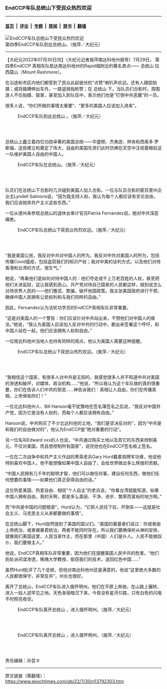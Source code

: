 ### EndCCP车队总统山下受民众热烈欢迎

---

#### [首页](../../../..?n13792303) &nbsp;|&nbsp; [评论](../../../../../epoch-comment?n13792303) &nbsp;|&nbsp; [专题](../../../../../epoch-special?n13792303) &nbsp;|&nbsp; [禁闻](../../../../../epoch-news?n13792303) &nbsp;|&nbsp; [禁书](../../../../../books?n13792303) &nbsp;|&nbsp; [翻墙](https://github.com/gfw-breaker/nogfw/blob/master/README.md?n13792303)


<div><img alt="EndCCP车队总统山下受民众热烈欢迎" class="attachment-djy_600_400 size-djy_600_400 wp-post-image" src="https://i.epochtimes.com/assets/uploads/2022/07/id13792307-image00003-600x400.jpeg"/>
<div class="caption">
 第四季EndCCP车队到达总统山。（施萍／大纪元）
</div></div><hr/><div class="post_content" id="artbody" itemprop="articleBody">
 <!-- article content begin -->
 <p>
  【大纪元2022年07月30日讯】（大纪元记者施萍南达科他州报导）7月29日，
  <ok href="https://www.epochtimes.com/gb/tag/%E7%AC%AC%E5%9B%9B%E5%AD%A3endccp.html">
   第四季EndCCP
  </ok>
  真相车队抵达南达科他州的Rapid城附近的著名景点——
  <ok href="https://www.epochtimes.com/gb/tag/%E6%80%BB%E7%BB%9F%E5%B1%B1.html">
   总统山
  </ok>
  拉西莫山（Mount Rashmore）。
 </p>
 <p>
  在沿途和市区内他们都受到了民众此起彼伏的“点赞”喇叭声欢迎。还有人跟踪拍摄；或将胳膊伸出车外，一路竖拇指称赞；在
  <ok href="https://www.epochtimes.com/gb/tag/%E6%80%BB%E7%BB%9F%E5%B1%B1.html">
   总统山
  </ok>
  下，当队员们合影时，周围游人不仅拍摄、鼓掌，甚至加入到队伍中，表示他们也是“打倒中共恶魔”的一员。
 </p>
 <p>
  很多人说，“你们所做的事情太重要”、“更多的美国人应该加入进来”。
 </p>
 <figure aria-describedby="caption-attachment-13792312" class="wp-caption aligncenter" id="attachment_13792312" style="width: 600px">
  <ok href="https://i.epochtimes.com/assets/uploads/2022/07/id13792312-image00009.jpeg" target="_blank">
   <img alt="" class="size-large wp-image-13792312" src="https://i.epochtimes.com/assets/uploads/2022/07/id13792312-image00009-600x450.jpeg"/>
  </ok>
  <br/><figcaption class="wp-caption-text" id="caption-attachment-13792312">
   EndCCP车队到达总统山 。（施萍／大纪元）
  </figcaption><br/>
 </figure><br/>
 <p class="p1">
  总统山上矗立着四位功勋卓著的美国总统——华盛顿、杰弗逊、林肯和西奥多‧罗斯福，这些建立和奠定了伟大、自由的美国先贤们此时仿佛在天空中注视着眼前这一队维护美国人自由的中国人。
 </p>
 <figure aria-describedby="caption-attachment-13792315" class="wp-caption aligncenter" id="attachment_13792315" style="width: 600px">
  <ok href="https://i.epochtimes.com/assets/uploads/2022/07/id13792315-image00008.jpeg" target="_blank">
   <img alt="" class="size-large wp-image-13792315" src="https://i.epochtimes.com/assets/uploads/2022/07/id13792315-image00008-600x450.jpeg"/>
  </ok>
  <br/><figcaption class="wp-caption-text" id="caption-attachment-13792315">
   EndCCP车队在总统山。（施萍／大纪元）
  </figcaption><br/>
 </figure><br/>
 <p class="p1">
  队员们在总统山下合影时几次碰到美国人加入合影。一位与队员合影的密苏里州企业主Lyndell Salmons说，“因为我支持人权，我认为每个人都应该有言论自由，我们应该抛弃共产主义这些东西。”
 </p>
 <p class="p1">
  一位从德州来参观总统山的退休女审计官员Patriia Fernandez说，她对中共深恶痛绝。
 </p>
 <figure aria-describedby="caption-attachment-13792308" class="wp-caption aligncenter" id="attachment_13792308" style="width: 600px">
  <ok href="https://i.epochtimes.com/assets/uploads/2022/07/id13792308-image00006.jpeg" target="_blank">
   <img alt="" class="size-large wp-image-13792308" src="https://i.epochtimes.com/assets/uploads/2022/07/id13792308-image00006-600x450.jpeg"/>
  </ok>
  <br/><figcaption class="wp-caption-text" id="caption-attachment-13792308">
   EndCCP车队总统山下获民众热烈欢迎。（施萍／大纪元）
  </figcaption><br/>
 </figure><br/>
 <p class="p1">
  “我是美国公民，我反对中共对中国人的所为，我反对中共对美国人的所为，包括传播Covid瘟疫，包括盗窃我们的知识产权；我对中美的谈判方式，以及他们对待香港和台湾的方式，很生气。”
 </p>
 <p class="p1">
  她说，“再看他们是如何对待中国人的：他们夺走成千上万老百姓的人权，甚至把他们关进监狱，这让我感到恶心。共产党对待自己国家的人民都这样，就别说怎么对待世界人民的——他们撒谎、欺骗，破坏他国政策。我主张美国政府进行干预，确保中国人民拥有公民权利和与我们同样的自由。”
 </p>
 <p class="p1">
  因此，Fernandez认为法轮功学员的EndCCP真相车队非常重要。
 </p>
 <p class="p1">
  “这是对美国人的一个警告：你们应该针对中共站出来，干预他们对中国人的做法。”她说，“我认为美国人应该加入反对中共的行动中，都出来签署这个呼吁，和中国人站在一起，他们应该拥有人权和自由。”
 </p>
 <p class="p1">
  一位南达科他州当地人也持有同样的观点，他认为美国人需要这种提醒。
 </p>
 <figure aria-describedby="caption-attachment-13792309" class="wp-caption aligncenter" id="attachment_13792309" style="width: 600px">
  <ok href="https://i.epochtimes.com/assets/uploads/2022/07/id13792309-image00004.jpeg" target="_blank">
   <img alt="" class="size-large wp-image-13792309" src="https://i.epochtimes.com/assets/uploads/2022/07/id13792309-image00004-600x450.jpeg"/>
  </ok>
  <br/><figcaption class="wp-caption-text" id="caption-attachment-13792309">
   EndCCP车队总统山下获民众热烈欢迎。（施萍／大纪元）
  </figcaption><br/>
 </figure><br/>
 <p class="p1">
  “我相信这个国家，有很多人对中共是无知的，我感觉很多人并不知道中共对美国的渗透和破坏，对媒体、政治机构……”他说，“所以我认为这个车队做的真的很重要，你们在告诉人们中共的邪恶……神告诉我们：真相让人自由，你们在传播真相，上帝保佑你们！”
 </p>
 <p class="p1">
  一位北达科他州人、Bill Hanson毫不犹豫地在签名簿签名之后说，“我反对中国共产党，因为它是没有人权的，而每个人都应该拥有自由。”
 </p>
 <p class="p1">
  Hanson说，中共购买了不少北达科他的土地，“我们是坚决反对的”，因为“中共是和我们的自由做对的”，他认为EndCCP是“绝对重要的行动”。
 </p>
 <p class="p1">
  另一位名叫Edward xxx的人也说，“中共通过购买土地以及其它的东西来控制美元，不仅对美国，而且想控制所有国家”，说完他也在EndCCP签名板上签名。
 </p>
 <p class="p1">
  一位在二次战争中和共产主义作战的菁英老兵Gary Hurd戴着铜牌军功章，他说他特别喜欢中国人，他不能想像如果中国人自由了，会给世界做出多么辉煌的贡献。
 </p>
 <p class="p1">
  “中国人民拥有几千年的聪明才智，他们可以做任何事，建设任何东西，做他们任何想要的事情——如果他们真正获得自由的话。”
 </p>
 <p class="p1">
  这位热爱美国、热爱自由、相信“个人自主”的老兵说，“你看台湾就能知道，如果中国人拥有自由，我的天啊，那是多么美丽、干净、进步、繁荣而富裕的地方啊。”
 </p>
 <p class="p1">
  而“中共是中国的问题根源”，Hurd认为，“它把人民往下拉，开倒车——这就是社会主义、马克思主义从来都要做的事情”。
 </p>
 <p class="p1">
  在总统山脚下，Hurd自然提到了美国的国父们。“美国的奠基者们说过：你或者由上帝统治，或者被暴君统治，两者不能同时存在。所以我们要确保听从神的安排，就像我们美国这里，人民当家作主，而在那里（中国）人们是仆人。人民不能做奴仆，我们要做主人。”
 </p>
 <p class="p1">
  他说，EndCCP真相车队非常重要，因为他们在提醒美国人民中共的危害。“他们到处派间谍渗透，贿赂大学教授、偷窃我们的技术，送回红色中国……”
 </p>
 <p class="p1">
  虽然Hurd批评了几个总统，但他对南达科他州还是满意的，他说“这里绝大多数的人民都很保守，非常反共”，州长也很好。
 </p>
 <p class="p1">
  离开了总统山，EndCCP车队进入俄怀明州。他们在平原上奔驰，在山路上辗转，进入一段人迹罕见之地。天色渐渐暗沉下来，今夜没有星月引路，只有白色的闪电不时照亮夜空。
 </p>
 <figure aria-describedby="caption-attachment-13792310" class="wp-caption aligncenter" id="attachment_13792310" style="width: 600px">
  <ok href="https://i.epochtimes.com/assets/uploads/2022/07/id13792310-image00002.jpeg" target="_blank">
   <img alt="" class="size-large wp-image-13792310" src="https://i.epochtimes.com/assets/uploads/2022/07/id13792310-image00002-600x463.jpeg"/>
  </ok>
  <br/><figcaption class="wp-caption-text" id="caption-attachment-13792310">
   EndCCP车队离开总统山 ，进入俄怀明州。（施萍／大纪元）
  </figcaption><br/>
 </figure><br/>
 <figure aria-describedby="caption-attachment-13792311" class="wp-caption aligncenter" id="attachment_13792311" style="width: 600px">
  <ok href="https://i.epochtimes.com/assets/uploads/2022/07/id13792311-image00001.jpeg" target="_blank">
   <img alt="" class="size-large wp-image-13792311" src="https://i.epochtimes.com/assets/uploads/2022/07/id13792311-image00001-600x450.jpeg"/>
  </ok>
  <br/><figcaption class="wp-caption-text" id="caption-attachment-13792311">
   EndCCP车队离开总统山 ，进入俄怀明州。（施萍／大纪元）
  </figcaption><br/>
 </figure><br/>
 <p>
  责任编辑：孙芸＃
 </p>
 <!-- article content end -->
 <div id="below_article_ad">
 </div>
</div>


---

原文链接（需翻墙）：https://www.epochtimes.com/gb/22/7/30/n13792303.htm